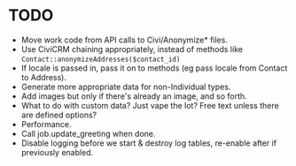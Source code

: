 # TODO

* Move work code from API calls to Civi/Anonymize* files.
* Use CiviCRM chaining appropriately, instead of methods like `Contact::anonymizeAddresses($contact_id)`
* If locale is passed in, pass it on to methods (eg pass locale from Contact to Address).
* Generate more appropriate data for non-Individual types.
* Add images but only if there's already an image, and so forth.
* What to do with custom data? Just vape the lot? Free text unless there are defined options?
* Performance.
* Call job.update_greeting when done.
* Disable logging before we start & destroy log tables, re-enable after if previously enabled.
